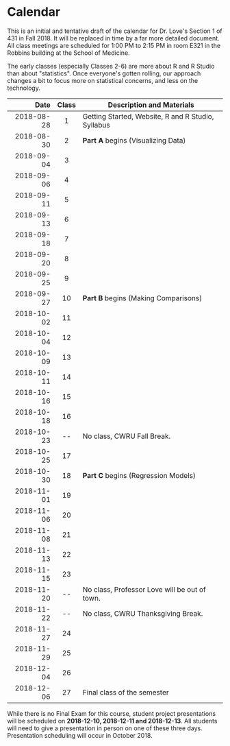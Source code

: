 # Calendar

This is an initial and tentative draft of the calendar for Dr. Love's Section 1 of 431 in Fall 2018. It will be replaced in time by a far more detailed document. All class meetings are scheduled for 1:00 PM to 2:15 PM in room E321 in the Robbins building at the School of Medicine. 

The early classes (especially Classes 2-6) are more about R and R Studio than about "statistics". Once everyone's gotten rolling, our approach changes a bit to focus more on statistical concerns, and less on the technology. 

Date | Class | Description and Materials
-----------: | :---: | ---------------------------------------------------------
2018-08-28 | 1 | Getting Started, Website, R and R Studio, Syllabus
2018-08-30 | 2 | **Part A** begins (Visualizing Data)
2018-09-04 | 3 | 
2018-09-06 | 4 | 
2018-09-11 | 5 | 
2018-09-13 | 6 | 
2018-09-18 | 7 |
2018-09-20 | 8 | 
2018-09-25 | 9 | 
2018-09-27 | 10 | **Part B** begins (Making Comparisons)
2018-10-02 | 11 | 
2018-10-04 | 12 |
2018-10-09 | 13 |
2018-10-11 | 14 |
2018-10-16 | 15 |
2018-10-18 | 16 |
2018-10-23 | -- | No class, CWRU Fall Break.
2018-10-25 | 17 | 
2018-10-30 | 18 | **Part C** begins (Regression Models)
2018-11-01 | 19 | 
2018-11-06 | 20 |
2018-11-08 | 21 |
2018-11-13 | 22 |
2018-11-15 | 23 |
2018-11-20 | -- | No class, Professor Love will be out of town.
2018-11-22 | -- | No class, CWRU Thanksgiving Break.
2018-11-27 | 24 |
2018-11-29 | 25 |
2018-12-04 | 26 |
2018-12-06 | 27 | Final class of the semester

While there is no Final Exam for this course, student project presentations will be scheduled on **2018-12-10, 2018-12-11 and 2018-12-13**. All students will need to give a presentation in person on one of these three days. Presentation scheduling will occur in October 2018.
